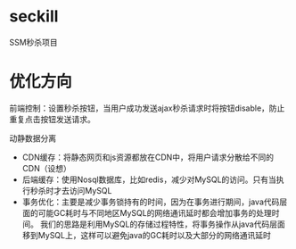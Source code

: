 # seckill
SSM秒杀项目

# 优化方向
前端控制：设置秒杀按钮，当用户成功发送ajax秒杀请求时将按钮disable，防止重复点击按钮发送请求。

动静数据分离
- CDN缓存：将静态网页和js资源都放在CDN中，将用户请求分散给不同的CDN（设想）
- 后端缓存：使用Nosql数据库，比如redis，减少对MySQL的访问。只有当执行秒杀时才去访问MySQL
- 事务优化：主要是减少事务锁持有的时间，因为在事务进行期间，java代码层面的可能GC耗时与不同地区MySQL的网络通讯延时都会增加事务的处理时间。
我们的思路是利用MySQL的存储过程特性，将事务操作从java代码层面移到MySQL上，这样可以避免java的GC耗时以及大部分的网络通讯延时
